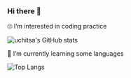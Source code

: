 ### Hi there 👋

🙄 I’m interested in coding practice

![uchitsa's GitHub stats](https://github-readme-stats.vercel.app/api?username=uchitsa&show_icons=true&theme=default)

🤔  I’m currently learning some languages

![Top Langs](https://github-readme-stats.vercel.app/api/top-langs/?username=uchitsa&size_weight=0.5&count_weight=0.5)
